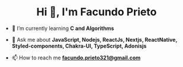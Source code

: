 <h1 align="center">Hi 👋, I'm Facundo Prieto</h1>

- 🌱 I’m currently learning **C and Algorithms**

- 💬 Ask me about **JavaScript, Nodejs, ReactJs, Nextjs, ReactNative, Styled-components, Chakra-UI, TypeScript, Adonisjs**

- 📫 How to reach me **facundo.prieto321@gmail.com**
